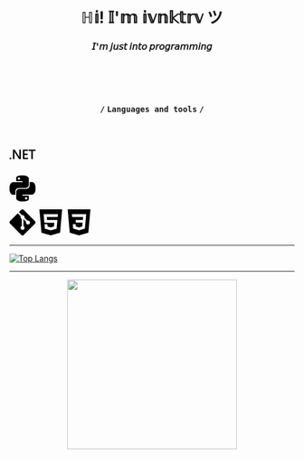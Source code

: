 <h1 align="center">ℍ𝕚! 𝕀'𝕞 𝕚𝕧𝕟𝕜𝕥𝕣𝕧 ツ</a>
<h3 align="center">𝘐'𝘮 𝘫𝘶𝘴𝘵 𝘪𝘯𝘵𝘰 𝘱𝘳𝘰𝘨𝘳𝘢𝘮𝘮𝘪𝘯𝘨</h3>
<br><br><br>


<h3 align="center">

**`/`** `Languages and tools` **`/`**

</h3>


<br>

<svg role="img" width="46" viewBox="0 0 24 24" xmlns="http://www.w3.org/2000/svg"><title>.NET</title><path d="M24 8.77h-2.468v7.565h-1.425V8.77h-2.462V7.53H24zm-6.852 7.565h-4.821V7.53h4.63v1.24h-3.205v2.494h2.953v1.234h-2.953v2.604h3.396zm-6.708 0H8.882L4.78 9.863a2.896 2.896 0 0 1-.258-.51h-.036c.032.189.048.592.048 1.21v5.772H3.157V7.53h1.659l3.965 6.32c.167.261.275.442.323.54h.024c-.04-.233-.06-.629-.06-1.185V7.529h1.372zm-8.703-.693a.868.829 0 0 1-.869.829.868.829 0 0 1-.868-.83.868.829 0 0 1 .868-.828.868.829 0 0 1 .869.829Z"/></svg>

<svg role="img" width="46" viewBox="0 0 24 24" xmlns="http://www.w3.org/2000/svg"><title>Python</title><path d="M14.25.18l.9.2.73.26.59.3.45.32.34.34.25.34.16.33.1.3.04.26.02.2-.01.13V8.5l-.05.63-.13.55-.21.46-.26.38-.3.31-.33.25-.35.19-.35.14-.33.1-.3.07-.26.04-.21.02H8.77l-.69.05-.59.14-.5.22-.41.27-.33.32-.27.35-.2.36-.15.37-.1.35-.07.32-.04.27-.02.21v3.06H3.17l-.21-.03-.28-.07-.32-.12-.35-.18-.36-.26-.36-.36-.35-.46-.32-.59-.28-.73-.21-.88-.14-1.05-.05-1.23.06-1.22.16-1.04.24-.87.32-.71.36-.57.4-.44.42-.33.42-.24.4-.16.36-.1.32-.05.24-.01h.16l.06.01h8.16v-.83H6.18l-.01-2.75-.02-.37.05-.34.11-.31.17-.28.25-.26.31-.23.38-.2.44-.18.51-.15.58-.12.64-.1.71-.06.77-.04.84-.02 1.27.05zm-6.3 1.98l-.23.33-.08.41.08.41.23.34.33.22.41.09.41-.09.33-.22.23-.34.08-.41-.08-.41-.23-.33-.33-.22-.41-.09-.41.09zm13.09 3.95l.28.06.32.12.35.18.36.27.36.35.35.47.32.59.28.73.21.88.14 1.04.05 1.23-.06 1.23-.16 1.04-.24.86-.32.71-.36.57-.4.45-.42.33-.42.24-.4.16-.36.09-.32.05-.24.02-.16-.01h-8.22v.82h5.84l.01 2.76.02.36-.05.34-.11.31-.17.29-.25.25-.31.24-.38.2-.44.17-.51.15-.58.13-.64.09-.71.07-.77.04-.84.01-1.27-.04-1.07-.14-.9-.2-.73-.25-.59-.3-.45-.33-.34-.34-.25-.34-.16-.33-.1-.3-.04-.25-.02-.2.01-.13v-5.34l.05-.64.13-.54.21-.46.26-.38.3-.32.33-.24.35-.2.35-.14.33-.1.3-.06.26-.04.21-.02.13-.01h5.84l.69-.05.59-.14.5-.21.41-.28.33-.32.27-.35.2-.36.15-.36.1-.35.07-.32.04-.28.02-.21V6.07h2.09l.14.01zm-6.47 14.25l-.23.33-.08.41.08.41.23.33.33.23.41.08.41-.08.33-.23.23-.33.08-.41-.08-.41-.23-.33-.33-.23-.41-.08-.41.08z"/></svg>

<svg role="img" width="46" viewBox="0 0 24 24" xmlns="http://www.w3.org/2000/svg"><title>Git</title><path d="M23.546 10.93L13.067.452c-.604-.603-1.582-.603-2.188 0L8.708 2.627l2.76 2.76c.645-.215 1.379-.07 1.889.441.516.515.658 1.258.438 1.9l2.658 2.66c.645-.223 1.387-.078 1.9.435.721.72.721 1.884 0 2.604-.719.719-1.881.719-2.6 0-.539-.541-.674-1.337-.404-1.996L12.86 8.955v6.525c.176.086.342.203.488.348.713.721.713 1.883 0 2.6-.719.721-1.889.721-2.609 0-.719-.719-.719-1.879 0-2.598.182-.18.387-.316.605-.406V8.835c-.217-.091-.424-.222-.6-.401-.545-.545-.676-1.342-.396-2.009L7.636 3.7.45 10.881c-.6.605-.6 1.584 0 2.189l10.48 10.477c.604.604 1.582.604 2.186 0l10.43-10.43c.605-.603.605-1.582 0-2.187"/></svg>
<svg role="img" width="46" viewBox="0 0 24 24" xmlns="http://www.w3.org/2000/svg"><title>HTML5</title><path d="M1.5 0h21l-1.91 21.563L11.977 24l-8.564-2.438L1.5 0zm7.031 9.75l-.232-2.718 10.059.003.23-2.622L5.412 4.41l.698 8.01h9.126l-.326 3.426-2.91.804-2.955-.81-.188-2.11H6.248l.33 4.171L12 19.351l5.379-1.443.744-8.157H8.531z"/></svg>
<svg role="img" width="46" viewBox="0 0 24 24" xmlns="http://www.w3.org/2000/svg"><title>CSS3</title><path d="M1.5 0h21l-1.91 21.563L11.977 24l-8.565-2.438L1.5 0zm17.09 4.413L5.41 4.41l.213 2.622 10.125.002-.255 2.716h-6.64l.24 2.573h6.182l-.366 3.523-2.91.804-2.956-.81-.188-2.11h-2.61l.29 3.855L12 19.288l5.373-1.53L18.59 4.414z"/></svg>

***

[![Top Langs](https://github-readme-stats.vercel.app/api/top-langs/?username=ivnktrv&layout=compact)](https://github.com/anuraghazra/github-readme-stats)

***

<center>
    <img src="img/bear.gif" width="300px">
</center>
